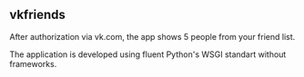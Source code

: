 ## vkfriends
After authorization via vk.com, the app shows 5 people from your friend list. 

The application is developed using fluent Python's WSGI standart without frameworks.
